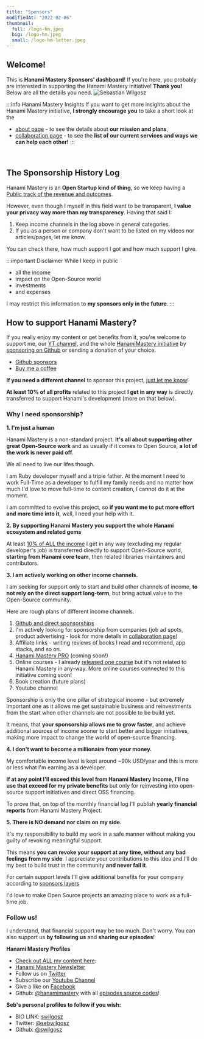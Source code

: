 ```yaml
---
title: "Sponsors"
modifiedAt: "2022-02-06"
thumbnail:
  full: /logo-hm.jpeg
  big: /logo-hm.jpeg
  small: /logo-hm-letter.jpeg
---
```


## Welcome!

<Grid container spacing={2}>
  <Grid item xs={12} md={6}>
    <Typography paragraph>This is <strong>Hanami Mastery Sponsors' dashboard</strong>!</Typography>
     <Typography paragraph>If you're here, you probably are interested in supporting the Hanami Mastery initiative! </Typography><Typography paragraph><strong>Thank you!</strong></Typography>
    <Typography paragraph>Below are all the details you need.</Typography>
  </Grid>
  <Grid item xs={12} md={6}>
    <img alt='Sebastian Wilgosz' src='/images/team/swilgosz-small.jpg' />
  </Grid>
</Grid>

<br />

:::info Hanami Mastery Insights
If you want to get more insights about the Hanami Mastery initiative, **I strongly encourage you** to take a short look at the 
- <a href="/about" target="_blank">about page</a> - to see the details about <strong>our mission and plans</strong>, 
- <a href="/collaboration" target="_blank">collaboration page</a> - to see the <strong>list of our current services and ways we can help each other!</strong>
:::

<br />

## The Sponsorship History Log

Hanami Mastery is an **Open Startup kind of thing**, so we keep having a [Public track of the revenue and outcomes](https://hanamimastery.notion.site/Hanami-Mastery-Finance-Log-61466ad21a9f4fe4807e13836cbd32f1).

However, even though I myself in this field want to be transparent, **I value your privacy way more than my transparency**. Having that said I:

1. Keep income channels in the log above in general categories.
2. If you as a person or company don't want to be listed on my videos nor articles/pages, let me know.

You can check there, how much support I got and how much support I give.

:::important Disclaimer
While I keep in public
- all the income
- impact on the Open-Source world
- investments
- and expenses

I may restrict this information to **my sponsors only in the future**.
:::

## How to support Hanami Mastery?

If you really enjoy my content or get benefits from it, you're welcome to support me, our [YT channel](https://www.youtube.com/c/HanamiMastery), and the whole [HanamiMastery initiative](/about) by [sponsoring on Github](https://github.com/sponsors/swilgosz) or sending a donation of your choice.

- [Github sponsors](https://github.com/sponsors/swilgosz)
- [Buy me a coffee](https://www.buymeacoffee.com/swilgosz)

**If you need a different channel** to sponsor this project, [just let me know](https://twitter.com/sebwilgosz)!

**At least 10% of all profits** related to this project **I get in any way** is directly transferred to support Hanami's development (more on that below).

### Why I need sponsorship?

**1. I'm just a human**

Hanami Mastery is a non-standard project. **It's all about supporting other great Open-Source work** and as usually if it comes to Open Source, **a lot of the work is never paid off**.

We all need to live our lifes though.

I am Ruby developer myself and a triple father. At the moment I need to work Full-Time as a developer to fulfill my family needs and no matter how much I'd love to move full-time to content creation, I cannot do it at the moment.

I am committed to evolve this project, so **if you want me to put more effort and more time into it**, well, I need your help with it.

**2. By supporting Hanami Mastery you support the whole Hanami ecosystem and related gems**

At least [10% of ALL the income](https://hanamimastery.notion.site/Hanami-Mastery-Finance-Log-61466ad21a9f4fe4807e13836cbd32f1) I get in any way (excluding my regular developer's job) is transferred directly to support Open-Source world, **starting from Hanami core team**, then related libraries maintainers and contributors.

**3. I am actively working on other income channels.**

I am seeking for support only to start and build other channels of income, **to not rely on the direct support long-term**, but bring actual value to the Open-Source community.

Here are rough plans of different income channels.

1. [Github and direct sponsorships](https://github.com/sponsors/swilgosz)
2. I'm actively looking for sponsorship from companies (job ad spots, product advertising - look for more details in [collaboration page](/collaboration))
3. Affiliate links - writing reviews of books I read and recommend, app stacks, and so on.
4. [Hanami Mastery PRO](https://hanamimastery.teachable.com/) (coming soon!)
5. Online courses - I already [released one course](https://www.udemy.com/course/ruby-on-rails-api-the-complete-guide/) but it's not related to Hanami Mastery in any-way. More online courses connected to this initiative coming soon!
6. Book creation (future plans)
7. Youtube channel

Sponsorship is only the one pillar of strategical income - but extremely important one as it allows me get sustainable business and reinvestments from the start when other channels are not possible to be build yet.

It means, that **your sponsorship allows me to grow faster**, and achieve additional sources of income sooner to start better and bigger initiatives, making more impact to change the world of open-source financing.

**4. I don't want to become a millionaire from your money.**

My comfortable income level is kept around ~90k USD/year and this is more or less what I'm earning as a developer.

**If at any point I'll exceed this level from Hanami Mastery Income, I'll no use that exceed for my private benefits** but only for reinvesting into open-source support initiatives and direct OSS financing.

To prove that, on top of the monthly financial log I'll publish **yearly financial reports** from Hanami Mastery Project.

**5. There is NO demand nor claim on my side.**

It's my responsibility to build my work in a safe manner without making you guilty of revoking meaningful support.

This means **you can revoke your support at any time, without any bad feelings from my side**. I appreciate your contributions to this idea and I'll do my best to build trust in the community **and never fail it**.

For certain support levels I'll give additional benefits for your company according to [sponsors layers](https://github.com/sponsors/swilgosz)

I'd love to make Open Source projects an amazing place to work as a full-time job.

### Follow us!

I understand, that financial support may be too much. Don't worry.
You can also support us **by following us** and **sharing our episodes**!

**Hanami Mastery Profiles**

- [Check out ALL my content here](https://hanamimastery.com):
- [Hanami Mastery Newsletter](https://mailchi.mp/6ac8f64f3c5d/hanami-mastery-newsletter)
- Follow us on [Twitter](https://twitter.com/hanamimastery)
- Subscribe our [Youtube Channel](https://www.youtube.com/c/HanamiMastery)
- Give a like on [Facebook](https://www.facebook.com/hanamimasteryfb)
- Github: [@hanamimastery](https://github.com/hanamimastery) with all [episodes source codes](https://github.com/hanamimastery/episodes)!

**Seb's personal profiles to follow if you wish:**

- BIO LINK: [swilgosz](https://bio.link/swilgosz)
- Twitter: [@sebwilgosz](https://twitter.com/sebwilgosz)
- Github: [@swilgosz](https://github.com/swilgosz)
